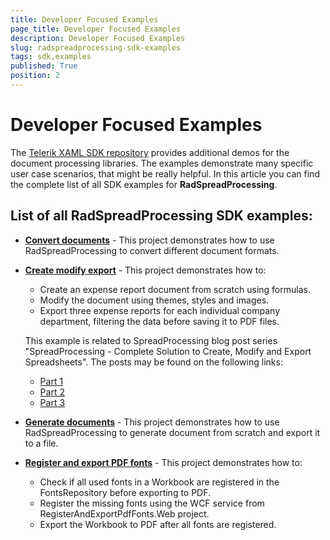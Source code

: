 ```yaml
---
title: Developer Focused Examples
page_title: Developer Focused Examples
description: Developer Focused Examples
slug: radspreadprocessing-sdk-examples
tags: sdk,examples
published: True
position: 2
---
```


# Developer Focused Examples

The [Telerik XAML SDK repository](https://github.com/telerik/xaml-sdk/tree/master/) provides additional demos for the document processing libraries. The examples demonstrate many specific user case scenarios, that might be really helpful. In this article you can find the complete list of all SDK examples for __RadSpreadProcessing__.

## List of all RadSpreadProcessing SDK examples:



* __[Convert documents](https://github.com/telerik/xaml-sdk/tree/master/SpreadProcessing/ConvertDocuments)__ - This project demonstrates how to use RadSpreadProcessing to convert different document formats.

* __[Create modify export](https://github.com/telerik/xaml-sdk/tree/master/SpreadProcessing/CreateModifyExport)__ - This project demonstrates how to:
	- Create an expense report document from scratch using formulas.
	- Modify the document using themes, styles and images.
	- Export three expense reports for each individual company department, filtering the data before saving it to PDF files.

	This example is related to SpreadProcessing blog post series "SpreadProcessing - Complete Solution to Create, Modify and Export Spreadsheets". The posts may be found on the following links:
	- [Part 1](http://blogs.telerik.com/blogs/14-09-09/spreadprocessing---complete-solution-to-create-modify-and-export-spreadsheets---part-i)
	- [Part 2](http://blogs.telerik.com/blogs/14-11-24/spreadprocessing---complete-solution-to-create-modify-and-export-spreadsheets---part-ii)
	- [Part 3](http://blogs.telerik.com/blogs/15-03-24/spreadprocessing-complete-solution-to-create-modify-and-export-spreadsheets-part-iii)

* __[Generate documents](https://github.com/telerik/xaml-sdk/tree/master/SpreadProcessing/GenerateDocuments)__ - This project demonstrates how to use RadSpreadProcessing to generate document from scratch and export it to a file.

* __[Register and export PDF fonts](https://github.com/telerik/xaml-sdk/tree/master/SpreadProcessing/RegisterAndExportPdfFonts)__ - This project demonstrates how to:
	-  Check if all used fonts in a Workbook are registered in the FontsRepository before exporting to PDF.
	-  Register the missing fonts using the WCF service from RegisterAndExportPdfFonts.Web project.
	-  Export the Workbook to PDF after all fonts are registered.
